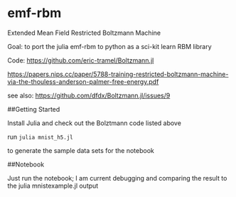 # emf-rbm
Extended Mean Field Restricted Boltzmann Machine

Goal:  to port the julia emf-rbm to python as a sci-kit learn RBM library

Code:  https://github.com/eric-tramel/Boltzmann.jl

https://papers.nips.cc/paper/5788-training-restricted-boltzmann-machine-via-the-thouless-anderson-palmer-free-energy.pdf

see also:
https://github.com/dfdx/Boltzmann.jl/issues/9

##Getting Started

Install Julia and check out the Bolztmann code listed above

run `julia mnist_h5.jl`

to generate the sample data sets for the notebook

##Notebook

Just run the notebook; I am current debugging and comparing the result to the julia mnistexample.jl output
